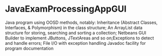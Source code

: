 # JavaExamProcessingAppGUI
Java program using OOSD methods, notably: 
Inheritance (Abstract Classes, Interfaces, &amp; Polymorphism) in the class structure; An ArrayList data structure for storing, searching and sorting a collection; Netbeans GUI Builder to implement JButtons, JTextAreas and so on;Exceptions to detect and handle errors; File I/O with exception handling Javadoc facility for program documentation
